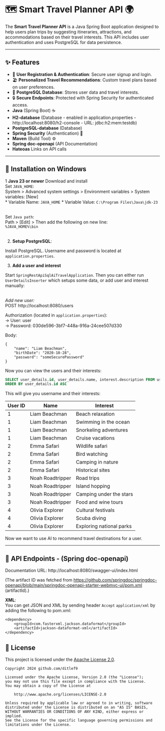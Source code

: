 
# 🗺️ Smart Travel Planner API 🌍

The **Smart Travel Planner API** is a Java Spring Boot application designed to help users plan 
trips by suggesting itineraries, attractions, and accommodations based on their travel interests. 
This API includes user authentication and uses PostgreSQL for data persistence.

---

## ✨ Features

- 🔐 **User Registration & Authentication**: Secure user signup and login.
- 🏖️ **Personalized Travel Recommendations**: Custom travel plans based on user preferences.
- 💾 **PostgreSQL Database**: Stores user data and travel interests.
- 🔒 **Secure Endpoints**: Protected with Spring Security for authenticated access.
- **Java** (Spring Boot) ☕
- **H2-database** (Database - enabled in application.properties - http://localhost:8080/h2-console - URL: jdbc:h2:mem:testdb) 
- **PostgreSQL-database** (Database) 
- **Spring Security** (Authentication) 🔐
- **Maven** (Build Tool) ⚙️
- **Spring doc-openapi** (API Documentation)
- **Hateoas** Links on API calls

---

## 🚀 Installation on Windows

1 **Java 23 or newer** Download and install<br>
Set `JAVA_HOME`:<br>
System > Advanced system settings > Environment variables > 
System variables: [New]<br>
    * Variable Name: `JAVA_HOME`
    * Variable Value: `C:\Program Files\Java\jdk-23`<br><br>

Set `Java path`:<br>
Path > [Edit] > Then add the following on new line:<br> 
`%JAVA_HOME%\bin`
<br><br>

2. **Setup PostgreSQL**:<br>

Install PostgreSQL. Username and password is located at `application.properties`.


3. **Add a user and interest**

Start `SpringRestApiSqlAiTravelApplication`. Then you can either run `UserDetailsInserter` which setups 
some data, or add user and interest manually:<br><br>

*Add new user:*<br>
POST http://localhost:8080/users<br>

Authorization (located in `application.properties`):<br>
-> User: user<br>
-> Password: 030de596-3bf7-448a-916a-24cee507d330<br>

Body:<br>
```
{
    "name": "Liam Beachman",
    "birthDate": "2020-10-28",
    "password": "someSecurePassword"
}
```

Now you can view the users and their interests:

```sql
SELECT user_details.id, user_details.name, interest.description FROM user_details JOIN interest ON user_details.id=interest.user_id
ORDER BY user_details.id ASC
```

This will give you username and their interests:

| User ID | Name               | Interest                    |
|---------|--------------------|-----------------------------|
| 1       | Liam Beachman      | Beach relaxation             |
| 1       | Liam Beachman      | Swimming in the ocean       |
| 1       | Liam Beachman      | Snorkeling adventures       |
| 1       | Liam Beachman      | Cruise vacations            |
| 2       | Emma Safari        | Wildlife safari             |
| 2       | Emma Safari        | Bird watching               |
| 2       | Emma Safari        | Camping in nature           |
| 2       | Emma Safari        | Historical sites            |
| 3       | Noah Roadtripper   | Road trips                  |
| 3       | Noah Roadtripper   | Island hopping              |
| 3       | Noah Roadtripper   | Camping under the stars     |
| 3       | Noah Roadtripper   | Food and wine tours         |
| 4       | Olivia Explorer     | Cultural festivals          |
| 4       | Olivia Explorer     | Scuba diving                |
| 4       | Olivia Explorer     | Exploring national parks     |

Now we want to use AI to recommend travel destinations for a user.

---

## 📖 API Endpoints - (Spring doc-openapi)


Documentation URL: http://localhost:8080/swagger-ui/index.html

(The artifact ID was fetched from https://github.com/springdoc/springdoc-openapi/blob/main/springdoc-openapi-starter-webmvc-ui/pom.xml (artifactId).)

**XML**:<br>
You can get JSON and XML by sending header `Accept` `application/xml` by adding the following to pom.xml:
```
<dependency>
    <groupId>com.fasterxml.jackson.dataformat</groupId>
    <artifactId>jackson-dataformat-xml</artifactId>
</dependency>
```


## 📜 License

This project is licensed under the
[Apache License 2.0](https://www.apache.org/licenses/LICENSE-2.0).

```
Copyright 2024 github.com/ditlef9

Licensed under the Apache License, Version 2.0 (the "License");
you may not use this file except in compliance with the License.
You may obtain a copy of the License at

    http://www.apache.org/licenses/LICENSE-2.0

Unless required by applicable law or agreed to in writing, software
distributed under the License is distributed on an "AS IS" BASIS,
WITHOUT WARRANTIES OR CONDITIONS OF ANY KIND, either express or implied.
See the License for the specific language governing permissions and
limitations under the License.
```